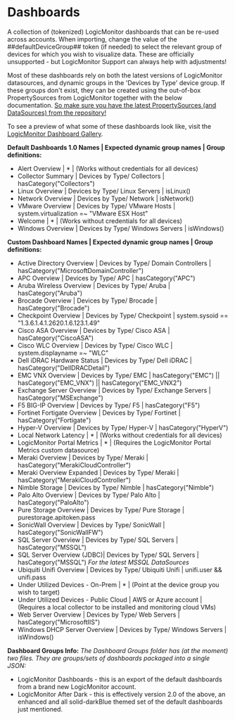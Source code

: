 # Dashboards

A collection of (tokenized) LogicMonitor dashboards that can be re-used across accounts. When importing, change the value of the ##defaultDeviceGroup## token (if needed) to select the relevant group of devices for which you wish to visualize data. These are officially unsupported - but LogicMonitor Support can always help with adjustments!

Most of these dashboards rely on both the latest versions of LogicMonitor datasources, and dynamic groups in the 'Devices by Type' device group. If these groups don't exist, they can be created using the out-of-box PropertySources from LogicMonitor together with the below documentation. [So make sure you have the latest PropertySources (and DataSources) from the repository!](https://www.logicmonitor.com/support/settings/logicmodules/keeping-your-datasources-up-to-date/)

To see a preview of what some of these dashboards look like, visit the [LogicMonitor Dashboard Gallery](https://www.logicmonitor.com/sales/dashboards/index.html).

**Default Dashboards 1.0 Names | Expected dynamic group names | Group definitions:**

- Alert Overview | * | (Works without credentials for all devices)
- Collector Summary | Devices by Type/ Collectors | hasCategory("Collectors")
- Linux Overview | Devices by Type/ Linux Servers | isLinux() 
- Network Overview | Devices by Type/ Network | isNetwork()
- VMware Overview | Devices by Type/ VMware Hosts | system.virtualization =~ "VMware ESX Host"
- Welcome | * | (Works without credentials for all devices)
- Windows Overview | Devices by Type/ Windows Servers | isWindows()

**Custom Dashboard Names | Expected dynamic group names | Group definitions:**

- Active Directory Overview | Devices by Type/ Domain Controllers | hasCategory("MicrosoftDomainController")
- APC Overview | Devices by Type/ APC | hasCategory("APC")
- Aruba Wireless Overview | Devices by Type/ Aruba | hasCategory("Aruba")
- Brocade Overview | Devices by Type/ Brocade | hasCategory("Brocade")
- Checkpoint Overview | Devices by Type/ Checkpoint | system.sysoid == "1.3.6.1.4.1.2620.1.6.123.1.49"
- Cisco ASA Overview | Devices by Type/ Cisco ASA | hasCategory("CiscoASA")
- Cisco WLC Overview | Devices by Type/ Cisco WLC | system.displayname =~ "WLC"
- Dell iDRAC Hardware Status | Devices by Type/ Dell iDRAC | hasCategory("DellDRACDetail")
- EMC VNX Overview | Devices by Type/ EMC | hasCategory("EMC") || hasCategory("EMC_VNX") || hasCategory("EMC_VNX2")
- Exchange Server Overview | Devices by Type/ Exchange Servers | hasCategory("MSExchange")
- F5 BIG-IP Overview | Devices by Type/ F5 | hasCategory("F5")
- Fortinet Fortigate Overview | Devices by Type/ Fortinet | hasCategory("Fortigate")
- Hyper-V Overview | Devices by Type/ Hyper-V | hasCategory("HyperV")
- Local Network Latency | * | (Works without credentials for all devices)
- LogicMonitor Portal Metrics | * | (Requires the LogicMonitor Portal Metrics custom datasource)
- Meraki Overview | Devices by Type/ Meraki | hasCategory("MerakiCloudController")
- Meraki Overview Expanded | Devices by Type/ Meraki | hasCategory("MerakiCloudController")
- Nimble Storage | Devices by Type/ Nimble | hasCategory("Nimble")
- Palo Alto Overview | Devices by Type/ Palo Alto | hasCategory("PaloAlto")
- Pure Storage Overview | Devices by Type/ Pure Storage | purestorage.apitoken.pass
- SonicWall Overview | Devices by Type/ SonicWall | hasCategory("SonicWallFW")
- SQL Server Overview | Devices by Type/ SQL Servers | hasCategory("MSSQL")
- SQL Server Overview (JDBC)| Devices by Type/ SQL Servers | hasCategory("MSSQL")  *For the latest MSSQL DataSources*
- Ubiquiti Unifi Overview | Devices by Type/ Ubiquiti Unifi | unifi.user && unifi.pass
- Under Utilized Devices - On-Prem | * | (Point at the device group you wish to target)
- Under Utilized Devices - Public Cloud | AWS or Azure account | (Requires a local collector to be installed and monitoring cloud VMs)
- Web Server Overview | Devices by Type/ Web Servers | hasCategory("MicrosoftIIS")
- Windows DHCP Server Overview | Devices by Type/ Windows Servers | isWindows()

**Dashboard Groups Info:**
*The Dashboard Groups folder has (at the moment) two files. They are groups/sets of dashboards packaged into a single JSON:*
- LogicMonitor Dashboards - this is an export of the default dashboards from a brand new LogicMonitor account.
- LogicMonitor After Dark - this is effectively version 2.0 of the above, an enhanced and all solid-darkBlue themed set of the default dashboards just mentioned.
